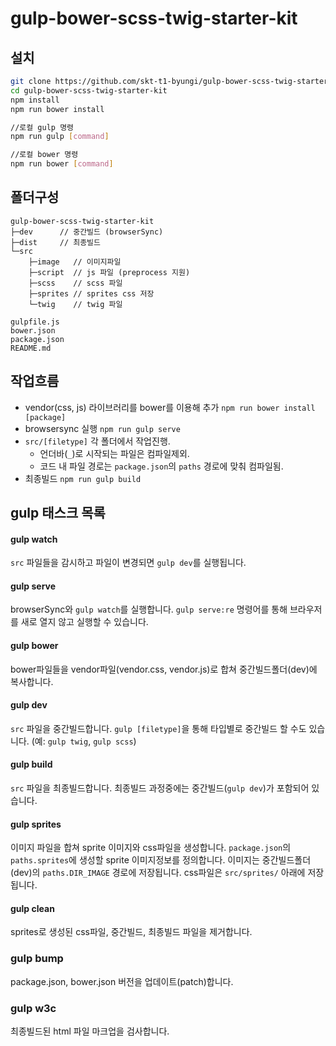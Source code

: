 # gulp-bower-scss-twig-starter-kit

## 설치
```sh
git clone https://github.com/skt-t1-byungi/gulp-bower-scss-twig-starter-kit.git
cd gulp-bower-scss-twig-starter-kit
npm install
npm run bower install

//로컬 gulp 명령
npm run gulp [command]

//로컬 bower 명령
npm run bower [command]
```

## 폴더구성
```
gulp-bower-scss-twig-starter-kit
├─dev      // 중간빌드 (browserSync)
├─dist     // 최종빌드
└─src
    ├─image   // 이미지파일
    ├─script  // js 파일 (preprocess 지원)
    ├─scss    // scss 파일
    ├─sprites // sprites css 저장
    └─twig    // twig 파일

gulpfile.js
bower.json
package.json
README.md
```

## 작업흐름
- vendor(css, js) 라이브러리를 bower를 이용해 추가 `npm run bower install [package]`
- browsersync 실행 `npm run gulp serve`
- `src/[filetype]` 각 폴더에서 작업진행.
  - 언더바(`_`)로 시작되는 파일은 컴파일제외.
  - 코드 내 파일 경로는 `package.json`의 `paths` 경로에 맞춰 컴파일됨.
- 최종빌드 `npm run gulp build`

## gulp 태스크 목록
#### gulp watch
`src` 파일들을 감시하고 파일이 변경되면 `gulp dev`를 실행됩니다.

#### gulp serve
browserSync와 `gulp watch`를 실행합니다. `gulp serve:re` 명령어를 통해 브라우저를 새로 열지 않고 실행할 수 있습니다.

#### gulp bower
bower파일들을 vendor파일(vendor.css, vendor.js)로 합쳐 중간빌드폴더(dev)에 복사합니다.

#### gulp dev
`src` 파일을 중간빌드합니다. `gulp [filetype]`을 통해 타입별로 중간빌드 할 수도 있습니다. (예: `gulp twig`, `gulp scss`)

#### gulp build
`src` 파일을 최종빌드합니다. 최종빌드 과정중에는 중간빌드(`gulp dev`)가 포함되어 있습니다.

#### gulp sprites
이미지 파일을 합쳐 sprite 이미지와 css파일을 생성합니다. `package.json`의 `paths.sprites`에 생성할 sprite 이미지정보를 정의합니다. 이미지는 중간빌드폴더(dev)의 `paths.DIR_IMAGE` 경로에 저장됩니다. css파일은 `src/sprites/` 아래에 저장됩니다.

#### gulp clean
sprites로 생성된 css파일, 중간빌드, 최종빌드 파일을 제거합니다.

### gulp bump
package.json, bower.json 버전을 업데이트(patch)합니다.

### gulp w3c
최종빌드된 html 파일 마크업을 검사합니다.
